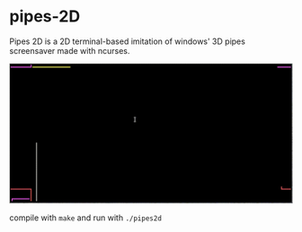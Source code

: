 # pipes-2D

Pipes 2D is a 2D terminal-based imitation of windows' 3D pipes screensaver made with ncurses.

![pipes working its magic](https://github.com/usernyan/pipes-2d-terminal/blob/master/recorded_pipes.gif?raw=true)

compile with `make`
and run with `./pipes2d`
